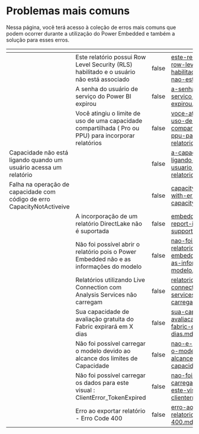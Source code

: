 # Problemas mais comuns

Nessa página, você terá acesso à coleção de erros mais comuns que podem ocorrer durante a utilização do Power Embedded e também a solução para esses erros.



<table data-view="cards" data-full-width="false"><thead><tr><th></th><th></th><th data-hidden data-type="checkbox"></th><th data-hidden data-type="content-ref"></th><th data-hidden data-type="files"></th><th data-hidden data-card-cover data-type="files"></th><th data-hidden data-card-target data-type="content-ref"></th><th data-hidden data-type="content-ref"></th></tr></thead><tbody><tr><td></td><td>Este relatório possui Row Level Security (RLS) habilitado e o usuário não está associado</td><td>false</td><td><a href="este-relatorio-possui-row-level-security-rls-habilitado-e-o-usuario-nao-esta-associado.md">este-relatorio-possui-row-level-security-rls-habilitado-e-o-usuario-nao-esta-associado.md</a></td><td><a href="../../.gitbook/assets/image 1.png">image 1.png</a></td><td><a href="../../.gitbook/assets/Group 1.png">Group 1.png</a></td><td><a href="este-relatorio-possui-row-level-security-rls-habilitado-e-o-usuario-nao-esta-associado.md">este-relatorio-possui-row-level-security-rls-habilitado-e-o-usuario-nao-esta-associado.md</a></td><td></td></tr><tr><td></td><td> A senha do usuário de serviço do Power BI expirou</td><td>false</td><td><a href="a-senha-do-usuario-de-servico-do-power-bi-expirou.md">a-senha-do-usuario-de-servico-do-power-bi-expirou.md</a></td><td></td><td><a href="../../.gitbook/assets/Group 2 (1).png">Group 2 (1).png</a></td><td><a href="a-senha-do-usuario-de-servico-do-power-bi-expirou.md">a-senha-do-usuario-de-servico-do-power-bi-expirou.md</a></td><td></td></tr><tr><td></td><td>Você atingiu o limite de uso de uma capacidade compartilhada ( Pro ou PPU) para incorporar relatórios</td><td>false</td><td><a href="voce-atingiu-o-limite-de-uso-de-uma-capacidade-compartilhada-pro-ou-ppu-para-embeddar-relatorios.md">voce-atingiu-o-limite-de-uso-de-uma-capacidade-compartilhada-pro-ou-ppu-para-embeddar-relatorios.md</a></td><td></td><td><a href="../../.gitbook/assets/Group 3.png">Group 3.png</a></td><td><a href="voce-atingiu-o-limite-de-uso-de-uma-capacidade-compartilhada-pro-ou-ppu-para-embeddar-relatorios.md">voce-atingiu-o-limite-de-uso-de-uma-capacidade-compartilhada-pro-ou-ppu-para-embeddar-relatorios.md</a></td><td><a href="voce-atingiu-o-limite-de-uso-de-uma-capacidade-compartilhada-pro-ou-ppu-para-embeddar-relatorios.md">voce-atingiu-o-limite-de-uso-de-uma-capacidade-compartilhada-pro-ou-ppu-para-embeddar-relatorios.md</a></td></tr><tr><td>Capacidade não está ligando quando um usuário acessa um relatório</td><td></td><td>false</td><td><a href="a-capacidade-nao-esta-ligando-quando-um-usuario-acessa-um-relatorio.md">a-capacidade-nao-esta-ligando-quando-um-usuario-acessa-um-relatorio.md</a></td><td></td><td><a href="../../.gitbook/assets/Group 4 (2).png">Group 4 (2).png</a></td><td><a href="a-capacidade-nao-esta-ligando-quando-um-usuario-acessa-um-relatorio.md">a-capacidade-nao-esta-ligando-quando-um-usuario-acessa-um-relatorio.md</a></td><td><a href="a-capacidade-nao-esta-ligando-quando-um-usuario-acessa-um-relatorio.md">a-capacidade-nao-esta-ligando-quando-um-usuario-acessa-um-relatorio.md</a></td></tr><tr><td>Falha na operação de capacidade com código de erro CapacityNotActiveive</td><td></td><td>false</td><td><a href="capacity-operation-failed-with-error-code-capacitynotactive.md">capacity-operation-failed-with-error-code-capacitynotactive.md</a></td><td></td><td><a href="../../.gitbook/assets/Group 5.png">Group 5.png</a></td><td><a href="capacity-operation-failed-with-error-code-capacitynotactive.md">capacity-operation-failed-with-error-code-capacitynotactive.md</a></td><td><a href="capacity-operation-failed-with-error-code-capacitynotactive.md">capacity-operation-failed-with-error-code-capacitynotactive.md</a></td></tr><tr><td></td><td>A incorporação de um relatório DirectLake não é suportada</td><td>false</td><td><a href="embedding-a-directlake-report-is-not-supported.md">embedding-a-directlake-report-is-not-supported.md</a></td><td></td><td><a href="../../.gitbook/assets/Group 6 (2).png">Group 6 (2).png</a></td><td><a href="embedding-a-directlake-report-is-not-supported.md">embedding-a-directlake-report-is-not-supported.md</a></td><td><a href="embedding-a-directlake-report-is-not-supported.md">embedding-a-directlake-report-is-not-supported.md</a></td></tr><tr><td></td><td>Não foi possível abrir o relatório pois o Power Embedded não e as informações do modelo</td><td>false</td><td><a href="nao-foi-possivel-abrir-o-relatorio-pois-o-power-embedded-nao-enviou-as-informacoes-do-modelo.md">nao-foi-possivel-abrir-o-relatorio-pois-o-power-embedded-nao-enviou-as-informacoes-do-modelo.md</a></td><td></td><td><a href="../../.gitbook/assets/Group 7 (2).png">Group 7 (2).png</a></td><td><a href="nao-foi-possivel-abrir-o-relatorio-pois-o-power-embedded-nao-enviou-as-informacoes-do-modelo.md">nao-foi-possivel-abrir-o-relatorio-pois-o-power-embedded-nao-enviou-as-informacoes-do-modelo.md</a></td><td><a href="nao-foi-possivel-abrir-o-relatorio-pois-o-power-embedded-nao-enviou-as-informacoes-do-modelo.md">nao-foi-possivel-abrir-o-relatorio-pois-o-power-embedded-nao-enviou-as-informacoes-do-modelo.md</a></td></tr><tr><td></td><td>Relatórios utilizando Live Connection com Analysis Services não carregam</td><td>false</td><td><a href="relatorios-utilizando-live-connection-com-analysis-services-nao-carregam.md">relatorios-utilizando-live-connection-com-analysis-services-nao-carregam.md</a></td><td></td><td><a href="../../.gitbook/assets/Group 9.png">Group 9.png</a></td><td><a href="relatorios-utilizando-live-connection-com-analysis-services-nao-carregam.md">relatorios-utilizando-live-connection-com-analysis-services-nao-carregam.md</a></td><td><a href="relatorios-utilizando-live-connection-com-analysis-services-nao-carregam.md">relatorios-utilizando-live-connection-com-analysis-services-nao-carregam.md</a></td></tr><tr><td></td><td>Sua capacidade de avaliação gratuita do Fabric expirará em X dias</td><td>false</td><td><a href="sua-capacidade-de-avaliacao-gratuita-do-fabric-expirara-em-x-dias.md">sua-capacidade-de-avaliacao-gratuita-do-fabric-expirara-em-x-dias.md</a></td><td></td><td><a href="../../.gitbook/assets/Group 10.png">Group 10.png</a></td><td><a href="sua-capacidade-de-avaliacao-gratuita-do-fabric-expirara-em-x-dias.md">sua-capacidade-de-avaliacao-gratuita-do-fabric-expirara-em-x-dias.md</a></td><td><a href="sua-capacidade-de-avaliacao-gratuita-do-fabric-expirara-em-x-dias.md">sua-capacidade-de-avaliacao-gratuita-do-fabric-expirara-em-x-dias.md</a></td></tr><tr><td></td><td>Não foi possível carregar o modelo devido ao alcance dos limites de Capacidade</td><td>false</td><td><a href="nao-e-possivel-carregar-o-modelo-devido-ao-alcance-dos-limites-de-capacidade/">nao-e-possivel-carregar-o-modelo-devido-ao-alcance-dos-limites-de-capacidade</a></td><td></td><td><a href="../../.gitbook/assets/Group 11.png">Group 11.png</a></td><td><a href="nao-e-possivel-carregar-o-modelo-devido-ao-alcance-dos-limites-de-capacidade/">nao-e-possivel-carregar-o-modelo-devido-ao-alcance-dos-limites-de-capacidade</a></td><td><a href="nao-e-possivel-carregar-o-modelo-devido-ao-alcance-dos-limites-de-capacidade/">nao-e-possivel-carregar-o-modelo-devido-ao-alcance-dos-limites-de-capacidade</a></td></tr><tr><td></td><td>Não foi possível carregar os dados para este visual : ClientError_TokenExpired</td><td>false</td><td><a href="nao-foi-possivel-carregar-os-dados-para-este-visual-clienterror_tokenexpired.md">nao-foi-possivel-carregar-os-dados-para-este-visual-clienterror_tokenexpired.md</a></td><td></td><td><a href="../../.gitbook/assets/Group 12 (1).png">Group 12 (1).png</a></td><td><a href="nao-foi-possivel-carregar-os-dados-para-este-visual-clienterror_tokenexpired.md">nao-foi-possivel-carregar-os-dados-para-este-visual-clienterror_tokenexpired.md</a></td><td><a href="nao-foi-possivel-carregar-os-dados-para-este-visual-clienterror_tokenexpired.md">nao-foi-possivel-carregar-os-dados-para-este-visual-clienterror_tokenexpired.md</a></td></tr><tr><td></td><td>Erro ao exportar relatório - Erro Code 400</td><td>false</td><td><a href="erro-ao-exportar-relatorio-error-code-400.md">erro-ao-exportar-relatorio-error-code-400.md</a></td><td></td><td><a href="../../.gitbook/assets/Group 13.png">Group 13.png</a></td><td><a href="erro-ao-exportar-relatorio-error-code-400.md">erro-ao-exportar-relatorio-error-code-400.md</a></td><td><a href="erro-ao-exportar-relatorio-error-code-400.md">erro-ao-exportar-relatorio-error-code-400.md</a></td></tr></tbody></table>

